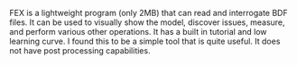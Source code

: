 FEX is a lightweight program (only 2MB) that can read and interrogate BDF files.
It can be used to visually show the model, discover issues, measure, and perform various other operations.
It has a built in tutorial and low learning curve. I found this to be a simple tool that is quite useful. It does not have post processing capabilities.

